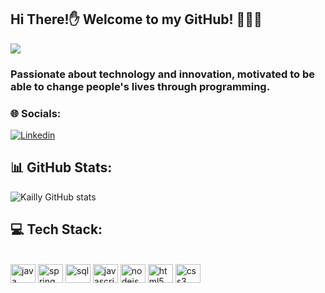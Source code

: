 ## Hi There!✋ Welcome to my GitHub! 👨🏻‍💻

<div>
<img align="center" src="https://user-images.githubusercontent.com/122119589/230702684-817036fa-f663-4468-8726-156dbb102c57.gif"
="754px" />
</div>

### Passionate about technology and innovation, motivated to be able to change people's lives through programming.

### 🌐 Socials:

[![Linkedin](https://img.shields.io/badge/LinkedIn-0077B5?style=for-the-badge&logo=linkedin&logoColor=white)](https://www.linkedin.com/in/kaillyarruda/)

## 📊 GitHub Stats:

![Kailly GitHub stats](https://github-readme-stats.vercel.app/api?username=devkailly&show_icons=true&theme=dark)

## 💻 Tech Stack:

<div style="display: inline_block"><br/>
<img align="center" alt="java" height="30" width="40" src="https://cdn.jsdelivr.net/gh/devicons/devicon/icons/java/java-original.svg"/>
<img align="center" alt="spring" height="30" width="40" src="https://cdn.jsdelivr.net/gh/devicons/devicon/icons/spring/spring-original.svg"/> 
<img align="center" alt="sql" height="30" width="40" src="https://cdn.jsdelivr.net/gh/devicons/devicon/icons/mysql/mysql-original-wordmark.svg" />
<img align="center" alt="javascript" height="30" width="40" src="https://cdn.jsdelivr.net/gh/devicons/devicon/icons/javascript/javascript-original.svg"/>
<img align="center" alt="nodejs" height="30" width="40" src="https://cdn.jsdelivr.net/gh/devicons/devicon/icons/nodejs/nodejs-original.svg"/> 
<img align="center" alt="html5" height="30" width="40" src="https://cdn.jsdelivr.net/gh/devicons/devicon/icons/html5/html5-original.svg"/> 
<img align="center" alt="css3" height="30" width="40" src="https://cdn.jsdelivr.net/gh/devicons/devicon/icons/css3/css3-original.svg"/> 
</div>
